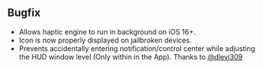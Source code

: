 ## Bugfix

- Allows haptic engine to run in background on iOS 16+.
- Icon is now properly displayed on jailbroken devices.
- Prevents accidentally entering notification/control center while adjusting the HUD window level (Only within in the App). Thanks to [@dlevi309](https://github.com/dlevi309)

